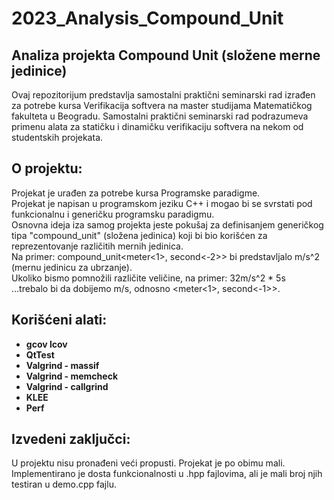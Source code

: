 # 2023_Analysis_Compound_Unit

## Analiza projekta Compound Unit (složene merne jedinice)
Ovaj repozitorijum predstavlja samostalni praktični seminarski rad izrađen za potrebe kursa Verifikacija softvera na master studijama Matematičkog fakulteta u Beogradu. Samostalni praktični seminarski rad podrazumeva primenu alata za statičku i dinamičku verifikaciju softvera na nekom od studentskih projekata. <br>

## O projektu:
Projekat je urađen za potrebe kursa Programske paradigme. <br>
Projekat je napisan u programskom jeziku C++ i mogao bi se svrstati pod funkcionalnu i generičku programsku paradigmu. <br>
Osnovna ideja iza samog projekta jeste pokušaj za definisanjem generičkog tipa "compound_unit" (složena jedinica) koji bi bio korišćen za reprezentovanje različitih mernih jedinica. <br>
Na primer: compound_unit<meter<1>, second<-2>> bi predstavljalo m/s^2 (mernu jedinicu za ubrzanje). <br>
Ukoliko bismo pomnožili različite veličine, na primer: 32m/s^2 * 5s <br>
...trebalo bi da dobijemo m/s, odnosno <meter<1>, second<-1>>. <br>

## Korišćeni alati:

- **gcov lcov**
- **QtTest**
- **Valgrind - massif**
- **Valgrind - memcheck**
- **Valgrind - callgrind**
- **KLEE**
- **Perf**


## Izvedeni zaključci:
U projektu nisu pronađeni veći propusti. Projekat je po obimu mali. Implementirano je dosta funkcionalnosti u .hpp fajlovima, ali je mali broj njih testiran u demo.cpp fajlu.
